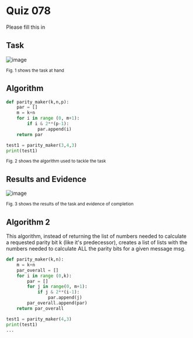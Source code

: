 # Quiz 078
Please fill this in
## Task
![image](https://github.com/user-attachments/assets/37ec9ab2-2b13-4f22-a3e7-f663dff70e97)

<sub>Fig. 1 shows the task at hand</sub>

## Algorithm
```.py
def parity_maker(k,n,p):
    par = []
    m = k+n
    for i in range (0, m+1):
        if i & 2**(p-1):
            par.append(i)
    return par

test1 = parity_maker(3,4,3)
print(test1)
```
<sub>Fig. 2 shows the algorithm used to tackle the task</sub>

## Results and Evidence
![image](https://github.com/user-attachments/assets/bb0d1a8c-5874-4c04-b61d-1449d4f2e6b4)

<sub>Fig. 3 shows the results of the task and evidence of completion</sub>

## Algorithm 2
This algorithm, instead of returning the list of numbers needed to calculate a requested parity bit k (like it's predecessor), creates a list of lists with the numbers needed to calculate ALL the parity bits for a given message msg.
```.py
def parity_maker(k,n):
    m = k+n
    par_overall = []
    for i in range (0,k):
        par = []
        for j in range(0, m+1):
            if j & 2**(i-1):
                par.append(j)
        par_overall.append(par)
    return par_overall

test1 = parity_maker(4,3)
print(test1)
...

